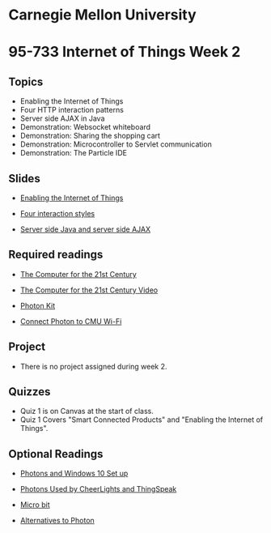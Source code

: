 # Carnegie Mellon University

# 95-733 Internet of Things Week 2

## Topics
+ Enabling the Internet of Things
+ Four HTTP interaction patterns
+ Server side AJAX in Java
+ Demonstration: Websocket whiteboard
+ Demonstration: Sharing the shopping cart
+ Demonstration: Microcontroller to Servlet communication  
+ Demonstration: The Particle IDE

## Slides
+ [Enabling the Internet of Things](https://www.andrew.cmu.edu/user/mm6/95-733/PowerPoint/02_EnablingTheInternetOfThings.pptx)

+ [Four interaction styles](https://www.andrew.cmu.edu/user/mm6/95-733/PowerPoint/01_Four_Styles.ppt)

+ [Server side Java and server side AJAX](https://www.andrew.cmu.edu/user/mm6/95-733/PowerPoint/02_ServerSideJavaAndAJAX.ppt)

## Required readings

+ [The Computer for the 21st Century](https://www.andrew.cmu.edu/user/mm6/95-733/iot/The_Computer_For_The_21st_Century.pdf)

+ [The Computer for the 21st Century Video ](https://www.youtube.com/watch?v=CkHALBOqn7s)

+ [Photon Kit ](https://store.particle.io/products/photon-kit)

+ [Connect Photon to CMU Wi-Fi ](https://www.andrew.cmu.edu/user/mm6/95-733/Photon_Connect_CMU_Wi-Fi.txt)

## Project

+ There is no project assigned during week 2.
## Quizzes

+ Quiz 1 is on Canvas at the start of class.
+ Quiz 1 Covers "Smart Connected Products" and "Enabling the Internet of Things".

## Optional Readings



+ [Photons and Windows 10 Set up](https://www.andrew.cmu.edu/user/mm6/95-733/Photon/SetupParticlePhotoninWindows10.pdf)

+ [Photons Used by CheerLights and ThingSpeak](https://cheerlights.com)


+ [Micro bit ](http://microbit.org/)

+ [Alternatives to Photon  ](https://thenewstack.io/10-diy-development-boards-iot-prototyping/)
